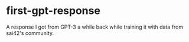 # first-gpt-response
A response I got from GPT-3 a while back while training it with data from sai42's community.

